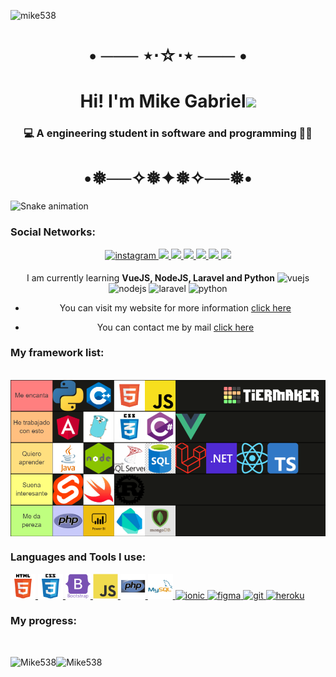 <!--Conteo de personas que ven mi perfil-->

<p align="left"> <img src="https://komarev.com/ghpvc/?username=mike538&label=Visitas%20al%20perfil&color=blueviolet&style=for-the-badge" alt="mike538" /> </p>

<h1 align="center">• ─── ⋆⋅☆⋅⋆ ─── •</h1>
<h1 align="center"> Hi! I'm Mike Gabriel<img src="https://github.com/Mike538/Mike538/blob/main/img/komi-komisan.gif" width="40px"> </h1>
<h3 align="center">‍💻 A engineering student in software and programming 👨‍💻</h3>
<h1 align="center">•❅──✧❅✦❅✧──❅•</h1>
</a>
<!--Animación uwu -->

![Snake animation](https://github.com/Mike538/Mike538/blob/main/img/github-contribution-grid-snake.svg)

<!--Redes Sociales-->

### Social Networks: 
<div align="center">
  
<a href="https://www.instagram.com/mikegh538/" target="_blank">
<img src=https://img.shields.io/badge/instagram-F4A98F.svg?&style=for-the-badge&logo=instagram&logoColor=white alt=instagram style="margin-bottom: 5px;" />
  
<a href="https://www.youtube.com/c/MagnoEfren" target="_blank">
<img src="https://img.shields.io/badge/YouTube-FF0905?style=for-the-badge&logo=youtube&logoColor=white" target="_blank"> 
  
<a href="https://twitter.com/magnoefren15" target="_blank">
<img src="https://img.shields.io/badge/Twitter-8FC3F4?style=for-the-badge&logo=twitter&logoColor=white" target="_blank"> 

<a href="https://www.linkedin.com/in/miguel-gabriel-hern%C3%A1ndez/" target="_blank">
<img src="https://img.shields.io/badge/LinkedIn-4B49B9?style=for-the-badge&logo=LinkedIn&logoColor=white" target="_blank"> 

<a href="https://www.twitch.tv/devmikee" target="-blank">
<img src="https://img.shields.io/badge/Twitch-4B49B9?style=for-the-badge&logo=Twitch&logoColor=white" tarjet="_blank"> 
 
<a href="https://discord.gg/uTGDBd2jgr" tarjet="-blank">
<img src="https://img.shields.io/badge/Discord-4B49B9?style=for-the-badge&logo=Discord&logoColor=white" tarjet="_blank">
             
<a href="https://www.twitch.tv/mikeghuwu" target="_blank" rel="noreferrer">
<img src="https://img.shields.io/twitch/status/mikeghuwu?logo=twitchsx&style=for-the-badge&color=0891b2&labelColor=1c1917&label=TWITCH+STATUS" /></a>
 </br>
</p>
  
<!--Aprendizaje-->

I am currently learning **VueJS, NodeJS, Laravel and Python** <img src="https://vuejs.org/images/logo.png" alt="vuejs" width="20" eight="20"> <img src="https://nodejs.org/static/images/logos/nodejs-new-pantone-black.svg" alt="nodejs" width="30" eight="30"> <img src="https://laravel.com/img/logomark.min.svg" alt="laravel" width="20" eight="20"> <img src="https://www.python.org/static/img/python-logo.png" alt="python" width="95" eight="45">

- You can visit my website for more information [click here](https://miportafoliomike.netlify.app/)

- You can contact me by mail [click here](mailto:mikealesso768gmail.com)
  
<!--Frameworks-->
  
<h3 align="left">My framework list:</h3>
</br>
<img src="img/my-image.png" align="center"
</br>
</p>
 
<!--Mis lenguajes fav-->
  
<h3 align="left">Languages and Tools I use:</h3>
<p align="left"><a href="https://www.w3.org/html/" target="_blank"> <img src="https://raw.githubusercontent.com/devicons/devicon/master/icons/html5/html5-original-wordmark.svg" alt="html5" width="40" height="40"/><a href="https://www.w3schools.com/css/" target="_blank"> <img src="https://raw.githubusercontent.com/devicons/devicon/master/icons/css3/css3-original-wordmark.svg" alt="css3" width="40" height="40"/> </a> </a> <a href="https://getbootstrap.com" target="_blank"> <img src="https://raw.githubusercontent.com/devicons/devicon/master/icons/bootstrap/bootstrap-plain-wordmark.svg" alt="bootstrap" width="40" height="40"/> </a><a href="https://developer.mozilla.org/en-US/docs/Web/JavaScript" target="_blank"> <img src="https://raw.githubusercontent.com/devicons/devicon/master/icons/javascript/javascript-original.svg" alt="javascript" width="40" height="40"/> </a><a href="https://www.php.net" target="_blank"> <img src="https://raw.githubusercontent.com/devicons/devicon/master/icons/php/php-original.svg" alt="php" width="40" height="40"/> </a><a href="https://www.mysql.com/" target="_blank"> <img src="https://raw.githubusercontent.com/devicons/devicon/master/icons/mysql/mysql-original-wordmark.svg" alt="mysql" width="40" height="40"/> </a><a href="https://ionicframework.com" target="_blank"> <img src="https://upload.wikimedia.org/wikipedia/commons/d/d1/Ionic_Logo.svg" alt="ionic" width="40" height="40"/> </a><a href="https://www.figma.com/" target="_blank"> <img src="https://www.vectorlogo.zone/logos/figma/figma-icon.svg" alt="figma" width="40" height="40"/> </a> <a href="https://git-scm.com/" target="_blank"> <img src="https://www.vectorlogo.zone/logos/git-scm/git-scm-icon.svg" alt="git" width="40" height="40"/> </a> <a href="https://heroku.com" target="_blank"> <img src="https://www.vectorlogo.zone/logos/heroku/heroku-icon.svg" alt="heroku" width="40" height="40"/> </a> </p>
  
<!--Mi progeso en Github-->
  
<h3 align="left">My progress:</h3> 
</br>
<p><img align="left" src="https://github-readme-stats.vercel.app/api?username=Mike538&show_icons=true&theme=tokyonight" alt="Mike538" /></p>
<p><img align="left" src="https://github-readme-stats.vercel.app/api/top-langs?username=Mike538&show_icons=true&locale=en&layout=compact" alt="Mike538" /></p>



